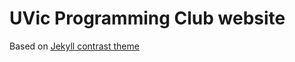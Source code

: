 # UVic Programming Club website
Based on [Jekyll contrast theme](https://github.com/niklasbuschmann/contrast)
